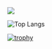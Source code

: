 


<picture>
  <source
    srcset="https://github-readme-stats.vercel.app/api?username=JerrySanjuJoanes&show_icons=true&theme=dark"
    media="(prefers-color-scheme: dark)"
  />
  <source
    srcset="https://github-readme-stats.vercel.app/api?username=JerrySanjuJoanes&show_icons=true"
    media="(prefers-color-scheme: light), (prefers-color-scheme: no-preference)"
  />
  <img src="https://github-readme-stats.vercel.app/api?username=JerrySanjuJoanes&show_icons=true" />
</picture>


![Top Langs](https://github-readme-stats.vercel.app/api/top-langs/?username=JerrySanjuJoanes&layout=compact)



[![trophy](https://github-profile-trophy.vercel.app/?username=JerrySanjuJoanes&theme=onedark&rank=c)](https://github.com/ryo-ma/github-profile-trophy)
